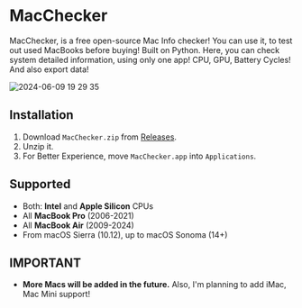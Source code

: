 # MacChecker

MacChecker, is a free open-source Mac Info checker! 
You can use it, to test out used MacBooks before buying!
Built on Python. Here, you can check system detailed information, 
using only one app! CPU, GPU, Battery Cycles! And also export data!

![2024-06-09 19 29 35](https://github.com/AelasarHD/MacChecker/assets/84845779/2c742d47-84da-44c4-ba9c-b2b1091fba74)



## Installation

1. Download `MacChecker.zip` from [Releases](https://github.com/yourusername/MacChecker/releases).
2. Unzip it.
3. For Better Experience, move `MacChecker.app` into `Applications`.

## Supported

- Both: **Intel** and **Apple Silicon** CPUs
- All **MacBook Pro** (2006-2021)
- All **MacBook Air** (2009-2024)
- From macOS Sierra (10.12), up to macOS Sonoma (14+)

## IMPORTANT

- **More Macs will be added in the future.** Also, I'm planning to add iMac, Mac Mini support! 

